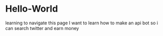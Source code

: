 # Hello-World
learning to navigate this page
I want to learn how to make an api bot so i can search twitter and earn money
